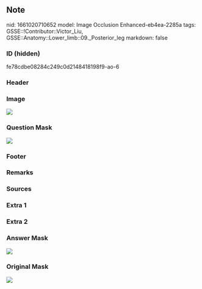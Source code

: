 ## Note
nid: 1661020710652
model: Image Occlusion Enhanced-eb4ea-2285a
tags: GSSE::!Contributor::Victor_Liu, GSSE::Anatomy::Lower_limb::09._Posterior_leg
markdown: false

### ID (hidden)
fe78cdbe08284c249c0d2148418198f9-ao-6

### Header


### Image
<img src="tmpytgyvldu.png">

### Question Mask
<img src="fe78cdbe08284c249c0d2148418198f9-ao-6-Q.svg">

### Footer


### Remarks


### Sources


### Extra 1


### Extra 2


### Answer Mask
<img src="fe78cdbe08284c249c0d2148418198f9-ao-6-A.svg">

### Original Mask
<img src="fe78cdbe08284c249c0d2148418198f9-ao-O.svg">
